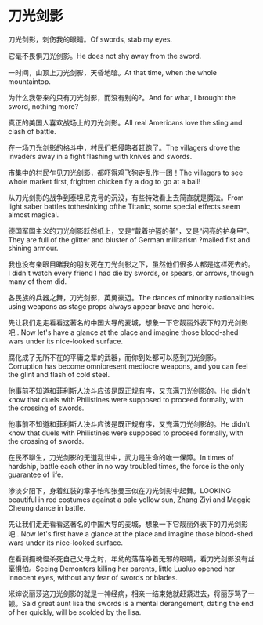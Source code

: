 # 刀光剑影

<p><span class="chinese">刀光剑影，刺伤我的眼睛。</span><span class="english">Of swords, stab my eyes.</span></p>

<p><span class="chinese">它毫不畏惧刀光剑影。</span><span class="english">He does not shy away from the sword.</span></p>

<p><span class="chinese">一时间，山顶上刀光剑影，天昏地暗。</span><span class="english">At that time, when the whole mountaintop.</span></p>

<p><span class="chinese">为什么我带来的只有刀光剑影，而没有别的?。</span><span class="english">And for what, I brought the sword, nothing more?</span></p>

<p><span class="chinese">真正的美国人喜欢战场上的刀光剑影。</span><span class="english">All real Americans love the sting and clash of battle.</span></p>

<p><span class="chinese">在一场刀光剑影的格斗中，村民们把侵略者赶跑了。</span><span class="english">The villagers drove the invaders away in a fight flashing with knives and swords.</span></p>

<p><span class="chinese">市集中的村民乍见刀光剑影，都吓得鸡飞狗走乱作一团！</span><span class="english">The villagers to see whole market first, frighten chicken fly a dog to go at a ball!</span></p>

<p><span class="chinese">从刀光剑影的战争到泰坦尼克号的沉没，有些特效看上去简直就是魔法。</span><span class="english">From light saber battles tothesinking ofthe Titanic, some special effects seem almost magical.</span></p>

<p><span class="chinese">德国军国主义的刀光剑影跃然纸上，又是“戴着护盔的拳”，又是“闪亮的护身甲”。</span><span class="english">They are full of the glitter and bluster of German militarism ?mailed fist and shining armour.</span></p>

<p><span class="chinese">我也没有亲眼目睹我的朋友死在刀光剑影之下，虽然他们很多人都是这样死去的。</span><span class="english">I didn't watch every friend I had die by swords, or spears, or arrows, though many of them did.</span></p>

<p><span class="chinese">各民族的兵器之舞，刀光剑影，英勇豪迈。</span><span class="english">The dances of minority nationalities using weapons as stage props always appear brave and heroic.</span></p>

<p><span class="chinese">先让我们走走看看这著名的中国大导的麦城，想象一下它靓丽外表下的刀光剑影吧…</span><span class="english">Now let's have a glance at the place and imagine those blood-shed wars under its nice-looked surface.</span></p>

<p><span class="chinese">腐化成了无所不在的平庸之辈的武器，而你到处都可以感到刀光剑影。</span><span class="english">Corruption has become omnipresent mediocre weapons, and you can feel the glint and flash of cold steel.</span></p>

<p><span class="chinese">他事前不知道和菲利斯人决斗应该是既正规有序，又充满刀光剑影的。</span><span class="english">He didn't know that duels with Philistines were supposed to proceed formally, with the crossing of swords.</span></p>

<p><span class="chinese">他事前不知道和菲利斯人决斗应该是既正规有序，又充满刀光剑影的。</span><span class="english">He didn’t know that duels with Philistines were supposed to proceed formally, with the crossing of swords.</span></p>

<p><span class="chinese">在民不聊生，刀光剑影的无道乱世中，武力是生命的唯一保障。</span><span class="english">In times of hardship, battle each other in no way troubled times, the force is the only guarantee of life.</span></p>

<p><span class="chinese">渗淡夕阳下，身着红装的章子怡和张曼玉似在刀光剑影中起舞。</span><span class="english">LOOKING beautiful in red costumes against a pale yellow sun, Zhang Ziyi and Maggie Cheung dance in battle.</span></p>

<p><span class="chinese">先让我们走走看看这著名的中国大导的麦城，想象一下它靓丽外表下的刀光剑影吧…</span><span class="english">Now let's first have a glance at the place and imagine those blood-shed wars under its nice-looked surface.</span></p>

<p><span class="chinese">在看到摄魂怪杀死自己父母之时，年幼的落落睁着无邪的眼睛，看刀光剑影没有丝毫惧怕。</span><span class="english">Seeing Demonters killing her parents, little Luoluo opened her innocent eyes, without any fear of swords or blades.</span></p>

<p><span class="chinese">米婶说丽莎这刀光剑影的就是一神经病，相亲一结束她就赶紧进去，将丽莎骂了一顿。</span><span class="english">Said great aunt lisa the swords is a mental derangement, dating the end of her quickly, will be scolded by the lisa.</span></p>

